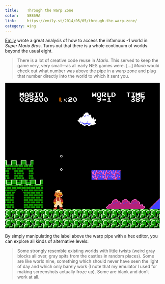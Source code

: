 ```yaml
---
title:    Through the Warp Zone
color:    5BB69A
link:     https://emily.st/2014/05/05/through-the-warp-zone/
category: ❤ing
---
```


[Emily] wrote a great analysis of how to access the infamous -1 world in _Super
Mario Bros_. Turns out that there is a whole continuum of worlds beyond the
usual eight.

> There is a lot of creative code reuse in _Mario_. This served to keep the game
> very, very small—as all early NES games were. […] _Mario_ would check out what
> number was above the pipe in a warp zone and plug that number directly into
> the world to which it sent you.

<div class="image">
    <img src="/img/mario.png" alt="World 9-1?!">
</div>

By simply manipulating the label above the warp pipe with a hex editor, you can
explore all kinds of alternative levels:

> Some strongly resemble existing worlds with little twists (weird gray blocks
> all over, gray spits from the castles in random places). Some are like world
> nine, something which should never have seen the light of day and which only
> barely work (I note that my emulator I used for making screenshots actually
> froze up). Some are blank and don’t work at all.

[emily]: https://twitter.com/emilyst
